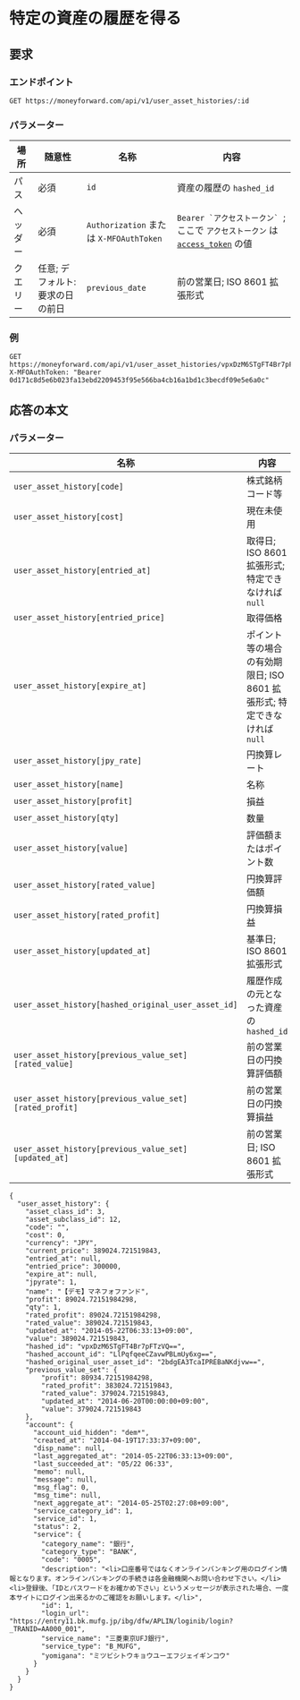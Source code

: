# 特定の資産の履歴を得る

## 要求

### エンドポイント

```
GET https://moneyforward.com/api/v1/user_asset_histories/:id
```

### パラメーター

場所 | 随意性 | 名称 | 内容
---- | ---- | ---- | ---
パス | 必須 | `id` | 資産の履歴の `hashed_id`
ヘッダー | 必須 | `Authorization` または `X-MFOAuthToken` | ```Bearer `アクセストークン` ```; ここで `アクセストークン` は [`access_token`](token.md) の値
クエリー | 任意; デフォルト: 要求の日の前日 | `previous_date` | 前の営業日; ISO 8601 拡張形式
 
### 例

```
GET https://moneyforward.com/api/v1/user_asset_histories/vpxDzM6STgFT4Br7pFTzVQ==
X-MFOAuthToken: "Bearer 0d171c8d5e6b023fa13ebd2209453f95e566ba4cb16a1bd1c3becdf09e5e6a0c"
```

## 応答の本文

### パラメーター

名称 | 内容
---- | ---
`user_asset_history[code]` | 株式銘柄コード等
`user_asset_history[cost]` | 現在未使用
`user_asset_history[entried_at]` | 取得日; ISO 8601 拡張形式; 特定できなければ `null`
`user_asset_history[entried_price]` | 取得価格
`user_asset_history[expire_at]` | ポイント等の場合の有効期限日; ISO 8601 拡張形式; 特定できなければ `null`
`user_asset_history[jpy_rate]` | 円換算レート
`user_asset_history[name]` | 名称
`user_asset_history[profit]` | 損益
`user_asset_history[qty]` | 数量
`user_asset_history[value]` | 評価額またはポイント数
`user_asset_history[rated_value]` | 円換算評価額
`user_asset_history[rated_profit]` | 円換算損益
`user_asset_history[updated_at]` | 基準日; ISO 8601 拡張形式
`user_asset_history[hashed_original_user_asset_id]` | 履歴作成の元となった資産の `hashed_id`
`user_asset_history[previous_value_set][rated_value]` | 前の営業日の円換算評価額
`user_asset_history[previous_value_set][rated_profit]` | 前の営業日の円換算損益
`user_asset_history[previous_value_set][updated_at]` | 前の営業日; ISO 8601 拡張形式

```
{
  "user_asset_history": {
    "asset_class_id": 3,
    "asset_subclass_id": 12,
    "code": "",
    "cost": 0,
    "currency": "JPY",
    "current_price": 389024.721519843,
    "entried_at": null,
    "entried_price": 300000,
    "expire_at": null,
    "jpyrate": 1,
    "name": "【デモ】マネフォファンド",
    "profit": 89024.72151984298,
    "qty": 1,
    "rated_profit": 89024.72151984298,
    "rated_value": 389024.721519843,
    "updated_at": "2014-05-22T06:33:13+09:00",
    "value": 389024.721519843,
    "hashed_id": "vpxDzM6STgFT4Br7pFTzVQ==",
    "hashed_account_id": "LlPqfqeeCZavwPBLmUy6xg==",
    "hashed_original_user_asset_id": "2bdgEA3TcaIPREBaNKdjvw==",
    "previous_value_set": {
        "profit": 80934.72151984298,
        "rated_profit": 383024.721519843,
        "rated_value": 379024.721519843,
        "updated_at": "2014-06-20T00:00:00+09:00",
        "value": 379024.721519843
    },
    "account": {
      "account_uid_hidden": "dem*",
      "created_at": "2014-04-19T17:33:37+09:00",
      "disp_name": null,
      "last_aggregated_at": "2014-05-22T06:33:13+09:00",
      "last_succeeded_at": "05/22 06:33",
      "memo": null,
      "message": null,
      "msg_flag": 0,
      "msg_time": null,
      "next_aggregate_at": "2014-05-25T02:27:08+09:00",
      "service_category_id": 1,
      "service_id": 1,
      "status": 2,
      "service": {
        "category_name": "銀行",
        "category_type": "BANK",
        "code": "0005",
        "description": "<li>口座番号ではなくオンラインバンキング用のログイン情報となります。オンラインバンキングの手続きは各金融機関へお問い合わせ下さい。</li><li>登録後、「IDとパスワードをお確かめ下さい」というメッセージが表示された場合、一度本サイトにログイン出来るかのご確認をお願いします。</li>",
        "id": 1,
        "login_url": "https://entry11.bk.mufg.jp/ibg/dfw/APLIN/loginib/login?_TRANID=AA000_001",
        "service_name": "三菱東京UFJ銀行",
        "service_type": "B_MUFG",
        "yomigana": "ミツビシトウキョウユーエフジェイギンコウ"
      }
    }
  }
}
```

